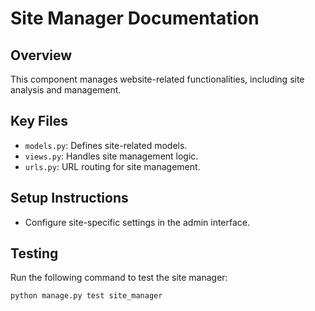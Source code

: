 # Site Manager Documentation

## Overview
This component manages website-related functionalities, including site analysis and management.

## Key Files
- `models.py`: Defines site-related models.
- `views.py`: Handles site management logic.
- `urls.py`: URL routing for site management.

## Setup Instructions
- Configure site-specific settings in the admin interface.

## Testing
Run the following command to test the site manager:
```bash
python manage.py test site_manager
```
